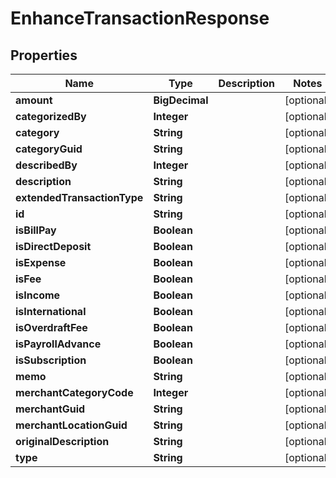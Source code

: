 

# EnhanceTransactionResponse


## Properties

Name | Type | Description | Notes
------------ | ------------- | ------------- | -------------
**amount** | **BigDecimal** |  |  [optional]
**categorizedBy** | **Integer** |  |  [optional]
**category** | **String** |  |  [optional]
**categoryGuid** | **String** |  |  [optional]
**describedBy** | **Integer** |  |  [optional]
**description** | **String** |  |  [optional]
**extendedTransactionType** | **String** |  |  [optional]
**id** | **String** |  |  [optional]
**isBillPay** | **Boolean** |  |  [optional]
**isDirectDeposit** | **Boolean** |  |  [optional]
**isExpense** | **Boolean** |  |  [optional]
**isFee** | **Boolean** |  |  [optional]
**isIncome** | **Boolean** |  |  [optional]
**isInternational** | **Boolean** |  |  [optional]
**isOverdraftFee** | **Boolean** |  |  [optional]
**isPayrollAdvance** | **Boolean** |  |  [optional]
**isSubscription** | **Boolean** |  |  [optional]
**memo** | **String** |  |  [optional]
**merchantCategoryCode** | **Integer** |  |  [optional]
**merchantGuid** | **String** |  |  [optional]
**merchantLocationGuid** | **String** |  |  [optional]
**originalDescription** | **String** |  |  [optional]
**type** | **String** |  |  [optional]



